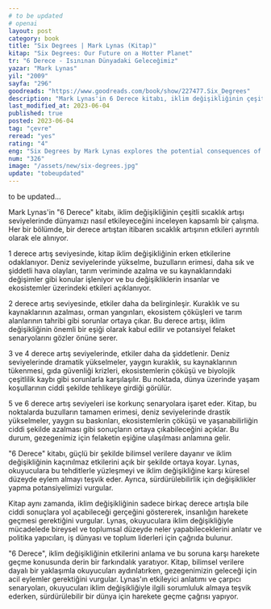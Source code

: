 ```yaml
---
# to be updated
# openai
layout: post
category: book
title: "Six Degrees | Mark Lynas (Kitap)"
kitap: "Six Degrees: Our Future on a Hotter Planet"
tr: "6 Derece - Isınınan Dünyadaki Geleceğimiz"
yazar: "Mark Lynas"
yil: "2009"
sayfa: "296"
goodreads: "https://www.goodreads.com/book/show/227477.Six_Degrees"
description: "Mark Lynas'in 6 Derece kitabı, iklim değişikliğinin çeşitli sıcaklık artışı seviyelerinde dünyamızı nasıl etkileyeceğini inceleyen kapsamlı bir çalışmadır."
last_modified_at: 2023-06-04
published: true
posted: 2023-06-04
tag: "çevre"
reread: "yes"
rating: "4"
eng: "Six Degrees by Mark Lynas explores the potential consequences of climate change at different temperature increase levels. From rising sea levels to ecosystem collapse, the book presents a compelling case for urgent action to address the climate crisis. Lynas emphasizes the need for collective efforts to mitigate the devastating effects of global warming."
num: "326"
image: "/assets/new/six-degrees.jpg"
update: "tobeupdated"
---
```


to be updated...

Mark Lynas'in "6 Derece" kitabı, iklim değişikliğinin çeşitli sıcaklık artışı seviyelerinde dünyamızı nasıl etkileyeceğini inceleyen kapsamlı bir çalışma. Her bir bölümde, bir derece artıştan itibaren sıcaklık artışının etkileri ayrıntılı olarak ele alınıyor.

1 derece artış seviyesinde, kitap iklim değişikliğinin erken etkilerine odaklanıyor. Deniz seviyelerinde yükselme, buzulların erimesi, daha sık ve şiddetli hava olayları, tarım veriminde azalma ve su kaynaklarındaki değişimler gibi konular işleniyor ve bu değişikliklerin insanlar ve ekosistemler üzerindeki etkileri açıklanıyor.

2 derece artış seviyesinde, etkiler daha da belirginleşir. Kuraklık ve su kaynaklarının azalması, orman yangınları, ekosistem çöküşleri ve tarım alanlarının tahribi gibi sorunlar ortaya çıkar. Bu derece artışı, iklim değişikliğinin önemli bir eşiği olarak kabul edilir ve potansiyel felaket senaryolarını gözler önüne serer.

3 ve 4 derece artış seviyelerinde, etkiler daha da şiddetlenir. Deniz seviyelerinde dramatik yükselmeler, yaygın kuraklık, su kaynaklarının tükenmesi, gıda güvenliği krizleri, ekosistemlerin çöküşü ve biyolojik çeşitlilik kaybı gibi sorunlarla karşılaşılır. Bu noktada, dünya üzerinde yaşam koşullarının ciddi şekilde tehlikeye girdiği görülür.

5 ve 6 derece artış seviyeleri ise korkunç senaryolara işaret eder. Kitap, bu noktalarda buzulların tamamen erimesi, deniz seviyelerinde drastik yükselmeler, yaygın su baskınları, ekosistemlerin çöküşü ve yaşanabilirliğin ciddi şekilde azalması gibi sonuçların ortaya çıkabileceğini açıklar. Bu durum, gezegenimiz için felaketin eşiğine ulaşılması anlamına gelir.

"6 Derece" kitabı, güçlü bir şekilde bilimsel verilere dayanır ve iklim değişikliğinin kaçınılmaz etkilerini açık bir şekilde ortaya koyar. Lynas, okuyuculara bu tehditlerle yüzleşmeyi ve iklim değişikliğine karşı küresel düzeyde eylem almayı teşvik eder. Ayrıca, sürdürülebilirlik için değişiklikler yapma potansiyelimizi vurgular.

Kitap aynı zamanda, iklim değişikliğinin sadece birkaç derece artışla bile ciddi sonuçlara yol açabileceği gerçeğini göstererek, insanlığın harekete geçmesi gerektiğini vurgular. Lynas, okuyuculara iklim değişikliğiyle mücadelede bireysel ve toplumsal düzeyde neler yapabileceklerini anlatır ve politika yapıcıları, iş dünyası ve toplum liderleri için çağrıda bulunur.

"6 Derece", iklim değişikliğinin etkilerini anlama ve bu soruna karşı harekete geçme konusunda derin bir farkındalık yaratıyor. Kitap, bilimsel verilere dayalı bir yaklaşımla okuyucuları aydınlatırken, gezegenimizin geleceği için acil eylemler gerektiğini vurgular. Lynas'ın etkileyici anlatımı ve çarpıcı senaryoları, okuyucuları iklim değişikliğiyle ilgili sorumluluk almaya teşvik ederken, sürdürülebilir bir dünya için harekete geçme çağrısı yapıyor.
